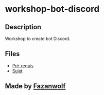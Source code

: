 # workshop-bot-discord

## Description

Workshop to create bot Discord.

## Files

- [Pré-requis](REQUIREMENTS.md)
- [Sujet](SUBJECT.pdf)

## Made by [Fazanwolf](https://github.com/Fazanwolf)
